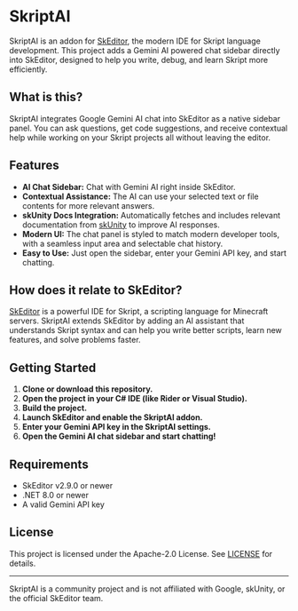# SkriptAI

SkriptAI is an addon for [SkEditor](https://www.spigotmc.org/resources/skeditor.108251/), the modern IDE for Skript language development. This project adds a Gemini AI powered chat sidebar directly into SkEditor, designed to help you write, debug, and learn Skript more efficiently.

## What is this?

SkriptAI integrates Google Gemini AI chat into SkEditor as a native sidebar panel. You can ask questions, get code suggestions, and receive contextual help while working on your Skript projects all without leaving the editor.

## Features

- **AI Chat Sidebar:** Chat with Gemini AI right inside SkEditor.
- **Contextual Assistance:** The AI can use your selected text or file contents for more relevant answers.
- **skUnity Docs Integration:** Automatically fetches and includes relevant documentation from [skUnity](https://docs.skunity.com/syntax) to improve AI responses.
- **Modern UI:** The chat panel is styled to match modern developer tools, with a seamless input area and selectable chat history.
- **Easy to Use:** Just open the sidebar, enter your Gemini API key, and start chatting.

## How does it relate to SkEditor?

[SkEditor](https://www.spigotmc.org/resources/skeditor.108251/) is a powerful IDE for Skript, a scripting language for Minecraft servers. SkriptAI extends SkEditor by adding an AI assistant that understands Skript syntax and can help you write better scripts, learn new features, and solve problems faster.

## Getting Started

1. **Clone or download this repository.**
2. **Open the project in your C# IDE (like Rider or Visual Studio).**
3. **Build the project.**
4. **Launch SkEditor and enable the SkriptAI addon.**
5. **Enter your Gemini API key in the SkriptAI settings.**
6. **Open the Gemini AI chat sidebar and start chatting!**

## Requirements

- SkEditor v2.9.0 or newer
- .NET 8.0 or newer
- A valid Gemini API key

## License

This project is licensed under the Apache-2.0 License. See [LICENSE](LICENSE) for details.

---

SkriptAI is a community project and is not affiliated with Google, skUnity, or the official SkEditor team. 
